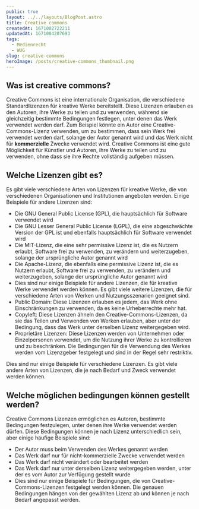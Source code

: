```yaml
---
public: true
layout: ../../layouts/BlogPost.astro
title: Creative commons
createdAt: 1671002722211
updatedAt: 1671004207693
tags:
  - Medienrecht
  - WUG
slug: creative-commons
heroImage: /posts/creative-commons_thumbnail.png
---
```


## Was ist creative commons?
Creative Commons ist eine internationale Organisation, die verschiedene Standardlizenzen für kreative Werke bereitstellt. Diese Lizenzen erlauben es den Autoren, ihre Werke zu teilen und zu verwenden, während sie gleichzeitig bestimmte Bedingungen festlegen, unter denen das Werk verwendet werden darf. Zum Beispiel könnte ein Autor eine Creative-Commons-Lizenz verwenden, um zu bestimmen, dass sein Werk frei verwendet werden darf, solange der Autor genannt wird und das Werk nicht für **kommerzielle** Zwecke verwendet wird. Creative Commons ist eine gute Möglichkeit für Künstler und Autoren, ihre Werke zu teilen und zu verwenden, ohne dass sie ihre Rechte vollständig aufgeben müssen.

## Welche Lizenzen gibt es?
Es gibt viele verschiedene Arten von Lizenzen für kreative Werke, die von verschiedenen Organisationen und Institutionen angeboten werden. Einige Beispiele für andere Lizenzen sind:

  * Die GNU General Public License (GPL), die hauptsächlich für Software verwendet wird
  * Die GNU Lesser General Public License (LGPL), die eine abgeschwächte Version der GPL ist und ebenfalls hauptsächlich für Software verwendet wird
  * Die MIT-Lizenz, die eine sehr permissive Lizenz ist, die es Nutzern erlaubt, Software frei zu verwenden, zu verändern und weiterzugeben, solange der ursprüngliche Autor genannt wird
  * Die Apache-Lizenz, die ebenfalls eine permissive Lizenz ist, die es Nutzern erlaubt, Software frei zu verwenden, zu verändern und weiterzugeben, solange der ursprüngliche Autor genannt wird
  * Dies sind nur einige Beispiele für andere Lizenzen, die für kreative Werke verwendet werden können. Es gibt viele weitere Lizenzen, die für verschiedene Arten von Werken und Nutzungsszenarien geeignet sind.
  * Public Domain: Diese Lizenzen erlauben es jedem, das Werk ohne Einschränkungen zu verwenden, da es keine Urheberrechte mehr hat.
  * Copyleft: Diese Lizenzen ähneln den Creative-Commons-Lizenzen, da sie das Teilen und Verwenden von Werken erlauben, aber unter der Bedingung, dass das Werk unter derselben Lizenz weitergegeben wird.
  * Proprietäre Lizenzen: Diese Lizenzen werden von Unternehmen oder Einzelpersonen verwendet, um die Nutzung ihrer Werke zu kontrollieren und zu beschränken. Die Bedingungen für die Verwendung des Werkes werden vom Lizenzgeber festgelegt und sind in der Regel sehr restriktiv.
  
Dies sind nur einige Beispiele für verschiedene Lizenzen. Es gibt viele andere Arten von Lizenzen, die je nach Bedarf und Zweck verwendet werden können. 


## Welche möglichen bedingungen können gestellt werden?
Creative Commons Lizenzen ermöglichen es Autoren, bestimmte Bedingungen festzulegen, unter denen ihre Werke verwendet werden dürfen. Diese Bedingungen können je nach Lizenz unterschiedlich sein, aber einige häufige Beispiele sind:

  * Der Autor muss beim Verwenden des Werkes genannt werden
  * Das Werk darf nur für nicht-kommerzielle Zwecke verwendet werden
  * Das Werk darf nicht verändert oder bearbeitet werden
  * Das Werk darf nur unter derselben Lizenz weitergegeben werden, unter der es vom Autor zur Verfügung gestellt wurde
  * Dies sind nur einige Beispiele für Bedingungen, die von Creative-Commons-Lizenzen festgelegt werden können. Die genauen Bedingungen hängen von der gewählten Lizenz ab und können je nach Bedarf angepasst werden.
